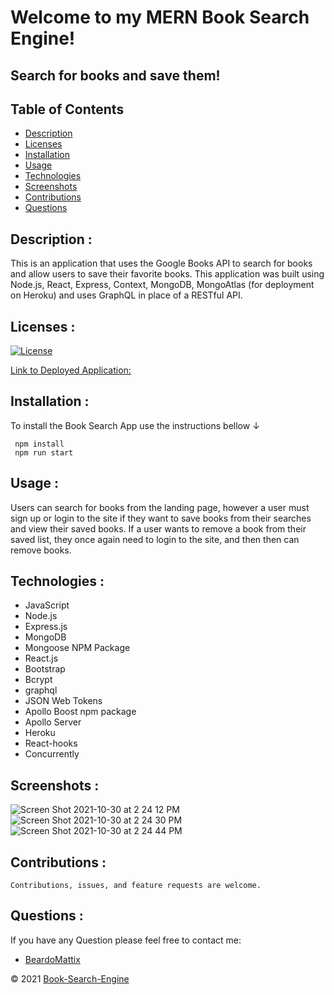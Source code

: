 # Welcome to my MERN Book Search Engine!

## Search for books and save them!

## Table of Contents

- [Description](#description-)
- [Licenses](#licenses-)
- [Installation](#installation-)
- [Usage](#usage-)
- [Technologies](#technologies-)
- [Screenshots](#screenshots-)
- [Contributions](#contributions-)
- [Questions](#questions-)

## Description :

This is an application that uses the Google Books API to search for books and allow users to save their favorite books. This application was built using Node.js, React, Express, Context, MongoDB, MongoAtlas (for deployment on Heroku) and uses GraphQL in place of a RESTful API.

## Licenses :

[![License](https://img.shields.io/badge/License-MIT-yellow.svg)](https://opensource.org/licenses/MIT)

[Link to Deployed Application:](https://immense-earth-81830.herokuapp.com/)

## Installation :

To install the Book Search App use the instructions bellow &#8595;

```
 npm install
 npm run start
```

## Usage :

Users can search for books from the landing page, however a user must sign up or login to the site if they want to save books from their searches and view their saved books. If a user wants to remove a book from their saved list, they once again need to login to the site, and then then can remove books.

## Technologies :

- JavaScript
- Node.js
- Express.js
- MongoDB
- Mongoose NPM Package
- React.js
- Bootstrap
- Bcrypt
- graphql
- JSON Web Tokens
- Apollo Boost npm package
- Apollo Server
- Heroku
- React-hooks
- Concurrently

## Screenshots :

![Screen Shot 2021-10-30 at 2 24 12 PM](https://user-images.githubusercontent.com/82903201/139554185-0b446540-fe9d-44bb-a52c-e7e78e904f05.png)
![Screen Shot 2021-10-30 at 2 24 30 PM](https://user-images.githubusercontent.com/82903201/139554186-2e5be169-3730-4fcb-a9a7-ec193d813dbe.png)
![Screen Shot 2021-10-30 at 2 24 44 PM](https://user-images.githubusercontent.com/82903201/139554187-9fcb5151-2cf5-4da4-8387-1fe6f6128664.png)

## Contributions :

    Contributions, issues, and feature requests are welcome.

## Questions :

If you have any Question please feel free to contact me:

- [BeardoMattix](https://github.com/BeardoMattix)

&copy; 2021 [Book-Search-Engine](https://github.com/BeardoMattix/Book-Search-Engine)
